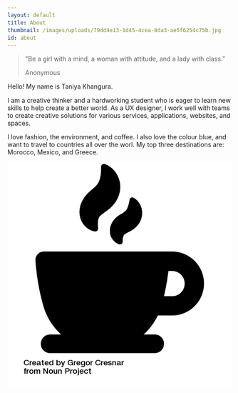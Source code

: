 ```yaml
---
layout: default
title: About
thumbnail: /images/uploads/79dd4e13-1d45-4cea-8da3-ae5f6254c75b.jpg
id: about
---
```


<blockquote class="blockquote text-center">
  <p class="mb-0">"Be a girl with a mind, a woman with attitude, and a lady with class."</p>
  <footer class="blockquote-footer">Anonymous</footer>
</blockquote>

<p class="text-info">Hello! My name is Taniya Khangura.</p>

<p class="text-primary">I am a creative thinker and a hardworking student who is eager to learn new skills to help create a better world. As a UX designer, I work well with teams to create creative solutions for various services, applications, websites, and spaces.

I love fashion, the environment, and coffee. I also love the colour blue, and want to travel to countries all over the worl. My top three destinations are: Morocco, Mexico, and Greece. </p>

<div>
<img src="/images/uploads/noun_Coffee_836672.png" alt="coffee cup" class="icon">
</div>
